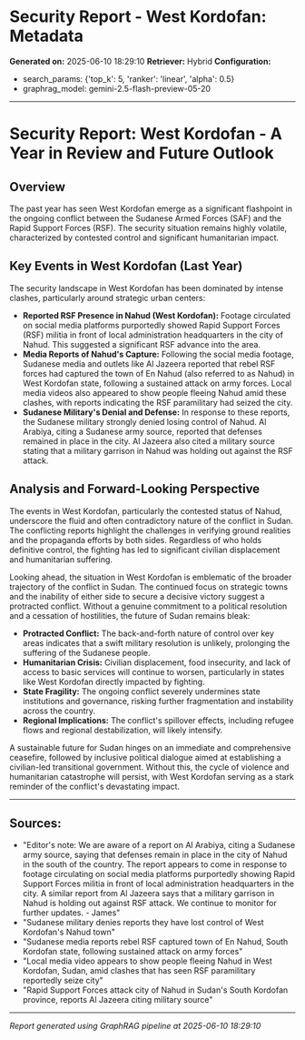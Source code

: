 # Security Report - West Kordofan: Metadata

**Generated on:** 2025-06-10 18:29:10
**Retriever:** Hybrid
**Configuration:**
- search_params: {'top_k': 5, 'ranker': 'linear', 'alpha': 0.5}
- graphrag_model: gemini-2.5-flash-preview-05-20

---

# Security Report: West Kordofan - A Year in Review and Future Outlook

## Overview

The past year has seen West Kordofan emerge as a significant flashpoint in the ongoing conflict between the Sudanese Armed Forces (SAF) and the Rapid Support Forces (RSF). The security situation remains highly volatile, characterized by contested control and significant humanitarian impact.

## Key Events in West Kordofan (Last Year)

The security landscape in West Kordofan has been dominated by intense clashes, particularly around strategic urban centers:

*   **Reported RSF Presence in Nahud (West Kordofan):** Footage circulated on social media platforms purportedly showed Rapid Support Forces (RSF) militia in front of local administration headquarters in the city of Nahud. This suggested a significant RSF advance into the area.
*   **Media Reports of Nahud's Capture:** Following the social media footage, Sudanese media and outlets like Al Jazeera reported that rebel RSF forces had captured the town of En Nahud (also referred to as Nahud) in West Kordofan state, following a sustained attack on army forces. Local media videos also appeared to show people fleeing Nahud amid these clashes, with reports indicating the RSF paramilitary had seized the city.
*   **Sudanese Military's Denial and Defense:** In response to these reports, the Sudanese military strongly denied losing control of Nahud. Al Arabiya, citing a Sudanese army source, reported that defenses remained in place in the city. Al Jazeera also cited a military source stating that a military garrison in Nahud was holding out against the RSF attack.

## Analysis and Forward-Looking Perspective

The events in West Kordofan, particularly the contested status of Nahud, underscore the fluid and often contradictory nature of the conflict in Sudan. The conflicting reports highlight the challenges in verifying ground realities and the propaganda efforts by both sides. Regardless of who holds definitive control, the fighting has led to significant civilian displacement and humanitarian suffering.

Looking ahead, the situation in West Kordofan is emblematic of the broader trajectory of the conflict in Sudan. The continued focus on strategic towns and the inability of either side to secure a decisive victory suggest a protracted conflict. Without a genuine commitment to a political resolution and a cessation of hostilities, the future of Sudan remains bleak:

*   **Protracted Conflict:** The back-and-forth nature of control over key areas indicates that a swift military resolution is unlikely, prolonging the suffering of the Sudanese people.
*   **Humanitarian Crisis:** Civilian displacement, food insecurity, and lack of access to basic services will continue to worsen, particularly in states like West Kordofan directly impacted by fighting.
*   **State Fragility:** The ongoing conflict severely undermines state institutions and governance, risking further fragmentation and instability across the country.
*   **Regional Implications:** The conflict's spillover effects, including refugee flows and regional destabilization, will likely intensify.

A sustainable future for Sudan hinges on an immediate and comprehensive ceasefire, followed by inclusive political dialogue aimed at establishing a civilian-led transitional government. Without this, the cycle of violence and humanitarian catastrophe will persist, with West Kordofan serving as a stark reminder of the conflict's devastating impact.

---

## Sources:

*   "Editor's note: We are aware of a report on Al Arabiya, citing a Sudanese army source, saying that defenses remain in place in the city of Nahud in the south of the country. The report appears to come in response to footage circulating on social media platforms purportedly showing Rapid Support Forces militia in front of local administration headquarters in the city. A similar report from Al Jazeera says that a military garrison in Nahud is holding out against RSF attack. We continue to monitor for further updates. - James"
*   "Sudanese military denies reports they have lost control of West Kordofan's Nahud town"
*   "Sudanese media reports rebel RSF captured town of En Nahud, South Kordofan state, following sustained attack on army forces"
*   "Local media video appears to show people fleeing Nahud in West Kordofan, Sudan, amid clashes that has seen RSF paramilitary reportedly seize city"
*   "Rapid Support Forces attack city of Nahud in Sudan's South Kordofan province, reports Al Jazeera citing military source"

---

*Report generated using GraphRAG pipeline at 2025-06-10 18:29:10*